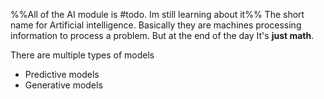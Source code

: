 %%All of the AI module is #todo. Im still learning about it%%
The short name for Artificial intelligence. Basically they are machines processing information to process a problem. But at the end of the day It's **just math**.


There are multiple types of models

- Predictive models
- Generative models 
